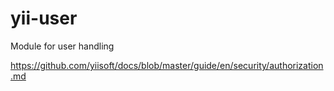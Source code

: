 # yii-user
Module for user handling


https://github.com/yiisoft/docs/blob/master/guide/en/security/authorization.md
